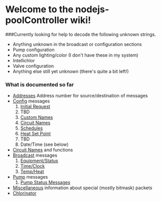 # Welcome to the nodejs-poolController wiki!

###Currently looking for help to decode the following unknown strings.  
* Anything unknown in the broadcast or configuration sections
* Pump configuration
* Any custom lighting/color (I don't have these in my system)
* Intellichlor
* Valve configuration
* Anything else still yet unknown (there's quite a bit left!)

### What is documented so far
- [Addresses](Addresses) Address number for source/destination of messages
- [Config](Configuration) messages
  1.  [Initial Request](Configuration/#initial-request)
  2.  TBD
  3.  [Custom Names](Configuration/#custom-names-1-10)
  4.  [Circuit Names](Configuration/#circuit-names)
  5.  [Schedules](Configuration/#schedules)
  6.  [Heat Set Point](Configuration/#heat-set-point)
  7.  TBD
  8.  Date/Time (see below)
- [Circuit Names](Circuit-Names) and functions
- [Broadcast](Broadcast) messages  
  1. [Equipment/Status](Broadcast/#equipment-status) 
  2. [Time/Clock](Broadcast/#time-clock-broadcast) 
  3. [Temp/Heat](Broadcast#temperature-heat)
- [Pump](pumps) messages 
  1.  [Pump Status Messages](pumps/#pump-status-message)
- [Miscellaneous](Misc) information about special (mostly bitmask) packets
- [Chlorinator](Chlorinator)